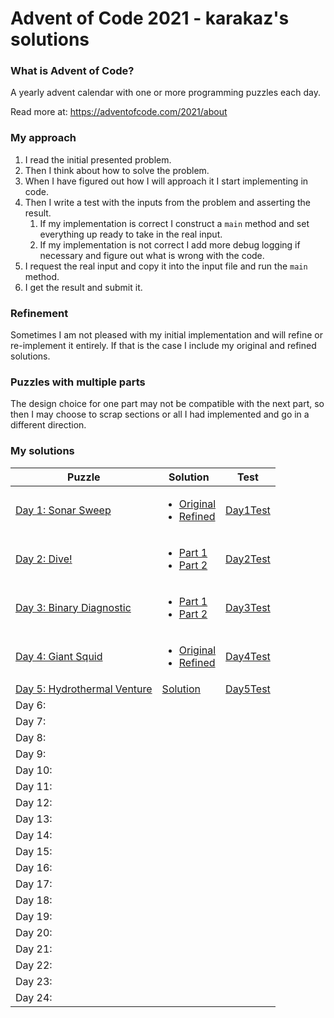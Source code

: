 # Advent of Code 2021 - karakaz's solutions

### What is Advent of Code?

A yearly advent calendar with one or more programming puzzles each day.

Read more at: https://adventofcode.com/2021/about

### My approach

1. I read the initial presented problem.
2. Then I think about how to solve the problem.
3. When I have figured out how I will approach it I start implementing in code.
4. Then I write a test with the inputs from the problem and asserting the result.
   1. If my implementation is correct I construct a `main` method and set everything up ready to take in the real input.
   2. If my implementation is not correct I add more debug logging if necessary and figure out what is wrong with the code.
5. I request the real input and copy it into the input file and run the `main` method.
6. I get the result and submit it.

### Refinement

Sometimes I am not pleased with my initial implementation and will refine or re-implement it entirely. If that is the case I include my original and refined solutions.

### Puzzles with multiple parts

The design choice for one part may not be compatible with the next part, so then I may choose to scrap sections or all I had implemented and go in a different direction.

### My solutions


| Puzzle                                                             | Solution                                                                                                                                                                                                                                                                                                                    | Test                                                                                                                                         |
|--------------------------------------------------------------------|-----------------------------------------------------------------------------------------------------------------------------------------------------------------------------------------------------------------------------------------------------------------------------------------------------------------------------|----------------------------------------------------------------------------------------------------------------------------------------------|
| [Day 1: Sonar Sweep](https://adventofcode.com/2021/day/1)          | <ul><li>[Original](https://github.com/Karakaz/advent-of-code-2021/blob/master/src/main/kotlin/io/karakaz/adventofcode/y2021/puzzle/day1/Day1Original.kt) </li><li>[Refined](https://github.com/Karakaz/advent-of-code-2021/blob/master/src/main/kotlin/io/karakaz/adventofcode/y2021/puzzle/day1/Day1Refined.kt) </li></ul> | [Day1Test](https://github.com/Karakaz/advent-of-code-2021/blob/master/src/test/kotlin/io/karakaz/adventofcode/y2021/puzzle/day1/Day1Test.kt) |
| [Day 2: Dive!](https://adventofcode.com/2021/day/2)                | <ul><li>[Part 1](https://github.com/Karakaz/advent-of-code-2021/blob/master/src/main/kotlin/io/karakaz/adventofcode/y2021/puzzle/day2/Day2Part1.kt) </li><li>[Part 2](https://github.com/Karakaz/advent-of-code-2021/blob/master/src/main/kotlin/io/karakaz/adventofcode/y2021/puzzle/day2/Day2Part2.kt) </li></ul>         | [Day2Test](https://github.com/Karakaz/advent-of-code-2021/blob/master/src/test/kotlin/io/karakaz/adventofcode/y2021/puzzle/day2/Day2Test.kt) |
| [Day 3: Binary Diagnostic](https://adventofcode.com/2021/day/3)    | <ul><li>[Part 1](https://github.com/Karakaz/advent-of-code-2021/blob/master/src/main/kotlin/io/karakaz/adventofcode/y2021/puzzle/day3/Day3Part1.kt) </li><li>[Part 2](https://github.com/Karakaz/advent-of-code-2021/blob/master/src/main/kotlin/io/karakaz/adventofcode/y2021/puzzle/day3/Day3Part2.kt) </li></ul>         | [Day3Test](https://github.com/Karakaz/advent-of-code-2021/blob/master/src/test/kotlin/io/karakaz/adventofcode/y2021/puzzle/day3/Day3Test.kt) |
| [Day 4: Giant Squid](https://adventofcode.com/2021/day/4)          | <ul><li>[Original](https://github.com/Karakaz/advent-of-code-2021/blob/master/src/main/kotlin/io/karakaz/adventofcode/y2021/puzzle/day4/Day4Original.kt) </li><li>[Refined](https://github.com/Karakaz/advent-of-code-2021/blob/master/src/main/kotlin/io/karakaz/adventofcode/y2021/puzzle/day4/Day4Refined.kt) </li></ul> | [Day4Test](https://github.com/Karakaz/advent-of-code-2021/blob/master/src/test/kotlin/io/karakaz/adventofcode/y2021/puzzle/day4/Day4Test.kt) |
| [Day 5: Hydrothermal Venture](https://adventofcode.com/2021/day/5) | [Solution](https://github.com/Karakaz/advent-of-code-2021/blob/master/src/main/kotlin/io/karakaz/adventofcode/y2021/puzzle/day5/Day5.kt)                                                                                                                                                                                    | [Day5Test](https://github.com/Karakaz/advent-of-code-2021/blob/master/src/test/kotlin/io/karakaz/adventofcode/y2021/puzzle/day5/Day5Test.kt) |
| Day 6:                                                             |                                                                                                                                                                                                                                                                                                                             |                                                                                                                                              |
| Day 7:                                                             |                                                                                                                                                                                                                                                                                                                             |                                                                                                                                              |
| Day 8:                                                             |                                                                                                                                                                                                                                                                                                                             |                                                                                                                                              |
| Day 9:                                                             |                                                                                                                                                                                                                                                                                                                             |                                                                                                                                              |
| Day 10:                                                            |                                                                                                                                                                                                                                                                                                                             |                                                                                                                                              |
| Day 11:                                                            |                                                                                                                                                                                                                                                                                                                             |                                                                                                                                              |
| Day 12:                                                            |                                                                                                                                                                                                                                                                                                                             |                                                                                                                                              |
| Day 13:                                                            |                                                                                                                                                                                                                                                                                                                             |                                                                                                                                              |
| Day 14:                                                            |                                                                                                                                                                                                                                                                                                                             |                                                                                                                                              |
| Day 15:                                                            |                                                                                                                                                                                                                                                                                                                             |                                                                                                                                              |
| Day 16:                                                            |                                                                                                                                                                                                                                                                                                                             |                                                                                                                                              |
| Day 17:                                                            |                                                                                                                                                                                                                                                                                                                             |                                                                                                                                              |
| Day 18:                                                            |                                                                                                                                                                                                                                                                                                                             |                                                                                                                                              |
| Day 19:                                                            |                                                                                                                                                                                                                                                                                                                             |                                                                                                                                              |
| Day 20:                                                            |                                                                                                                                                                                                                                                                                                                             |                                                                                                                                              |
| Day 21:                                                            |                                                                                                                                                                                                                                                                                                                             |                                                                                                                                              |
| Day 22:                                                            |                                                                                                                                                                                                                                                                                                                             |                                                                                                                                              |
| Day 23:                                                            |                                                                                                                                                                                                                                                                                                                             |                                                                                                                                              |
| Day 24:                                                            |                                                                                                                                                                                                                                                                                                                             |                                                                                                                                              |
